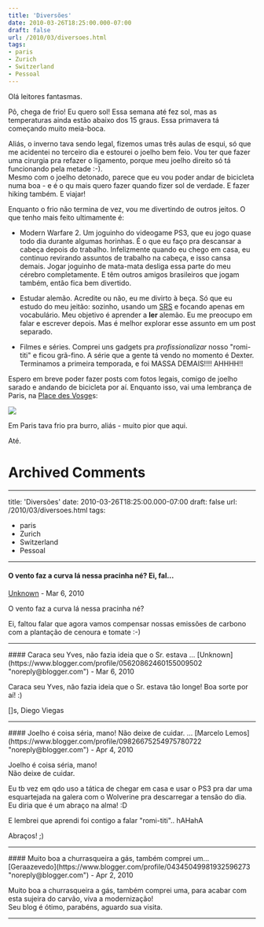 ```yaml
---
title: 'Diversões'
date: 2010-03-26T18:25:00.000-07:00
draft: false
url: /2010/03/diversoes.html
tags: 
- paris
- Zurich
- Switzerland
- Pessoal
---
```


  

Olá leitores fantasmas.

  

Pô, chega de frio! Eu quero sol! Essa semana até fez sol, mas as temperaturas ainda estão abaixo dos 15 graus. Essa primavera tá começando muito meia-boca.  
  
Aliás, o inverno tava sendo legal, fizemos umas três aulas de esqui, só que me acidentei no terceiro dia e estourei o joelho bem feio. Vou ter que fazer uma cirurgia pra refazer o ligamento, porque meu joelho direito só tá funcionando pela metade :-).  
Mesmo com o joelho detonado, parece que eu vou poder andar de bicicleta numa boa - e é o qu mais quero fazer quando fizer sol de verdade. E fazer hiking também. E viajar!  
  
Enquanto o frio não termina de vez, vou me divertindo de outros jeitos. O que tenho mais feito ultimamente é:  

*   Modern Warfare 2. Um joguinho do videogame PS3, que eu jogo quase todo dia durante algumas horinhas. É o que eu faço pra descansar a cabeça depois do trabalho. Infelizmente quando eu chego em casa, eu continuo revirando assuntos de trabalho na cabeça, e isso cansa demais. Jogar joguinho de mata-mata desliga essa parte do meu cérebro completamente. E têm outros amigos brasileiros que jogam também, então fica bem divertido.  
      
    
*   Estudar alemão. Acredite ou não, eu me divirto à beça. Só que eu estudo do meu jeitão: sozinho, usando um [SRS](http://en.wikipedia.org/wiki/Spaced_repetition) e focando apenas em vocabulário. Meu objetivo é aprender a **ler** alemão. Eu me preocupo em falar e escrever depois. Mas é melhor explorar esse assunto em um post separado.  
      
    
*   Filmes e séries. Comprei uns gadgets pra _profissionalizar_ nosso "romi-titi" e ficou grã-fino. A série que a gente tá vendo no momento é Dexter. Terminamos a primeira temporada, e foi MASSA DEMAIS!!!! AHHHH!!

Espero em breve poder fazer posts com fotos legais, comigo de joelho sarado e andando de bicicleta por aí. Enquanto isso, vai uma lembrança de Paris, na [Place des Vosge](http://en.wikipedia.org/wiki/Place_des_Vosges)s:

  

![](https://blogger.googleusercontent.com/img/b/R29vZ2xl/AVvXsEg4pdd9Cz3_5ebWm2u8Jy0ueJ4J6gUKmjQ8AcXmOsLpLTfe8XO2lGvNckPgPPxWCqplLh_WJN7Owmw3X-g4jnyT00zNBU_CM1o0sUF-VrscuJaXCC2iPf4kUT0G9TohgRg_Jj-oGZZ9QDM/s720/2010-03-07%2015.41.37.jpg)

  

Em Paris tava frio pra burro, aliás - muito pior que aqui.

  

Até.
# Archived Comments
---
title: 'Diversões'
date: 2010-03-26T18:25:00.000-07:00
draft: false
url: /2010/03/diversoes.html
tags: 
- paris
- Zurich
- Switzerland
- Pessoal
---

#### O vento faz a curva lá nessa pracinha né? Ei, fal...
[Unknown](https://www.blogger.com/profile/07808156823457361025 "noreply@blogger.com") - <time datetime="2010-03-27T11:13:50.165-07:00">Mar 6, 2010</time>

O vento faz a curva lá nessa pracinha né?  
  
Ei, faltou falar que agora vamos compensar nossas emissões de carbono com a plantação de cenoura e tomate :-)
<hr />
#### Caraca seu Yves, não fazia ideia que o Sr. estava ...
[Unknown](https://www.blogger.com/profile/05620862460155009502 "noreply@blogger.com") - <time datetime="2010-03-27T13:05:24.912-07:00">Mar 6, 2010</time>

Caraca seu Yves, não fazia ideia que o Sr. estava tão longe! Boa sorte por aí! :)  
  
\[\]s, Diego Viegas
<hr />
#### Joelho é coisa séria, mano! Não deixe de cuidar. ...
[Marcelo Lemos](https://www.blogger.com/profile/09826675254975780722 "noreply@blogger.com") - <time datetime="2010-04-01T13:36:22.624-07:00">Apr 4, 2010</time>

Joelho é coisa séria, mano!  
Não deixe de cuidar.  
  
Eu tb vez em qdo uso a tática de chegar em casa e usar o PS3 pra dar uma esquartejada na galera com o Wolverine pra descarregar a tensão do dia. Eu diria que é um abraço na alma! :D  
  
E lembrei que aprendi foi contigo a falar "romi-titi".. hAHahA  
  
Abraços! ;)
<hr />
#### Muito boa a churrasqueira a gás, também comprei um...
[Geraazevedo](https://www.blogger.com/profile/04345049981932596273 "noreply@blogger.com") - <time datetime="2010-04-13T08:07:51.682-07:00">Apr 2, 2010</time>

Muito boa a churrasqueira a gás, também comprei uma, para acabar com esta sujeira do carvão, viva a modernização!  
Seu blog é ótimo, parabéns, aguardo sua visita.
<hr />
